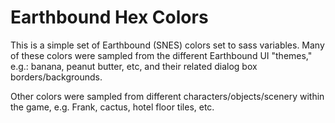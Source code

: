 # Earthbound Hex Colors

This is a simple set of Earthbound (SNES) colors set to sass variables.
Many of these colors were sampled from the different Earthbound UI "themes,"
e.g.: banana, peanut butter, etc, and their related dialog box borders/backgrounds. 

Other colors were sampled from different characters/objects/scenery within the game,
e.g. Frank, cactus, hotel floor tiles, etc.
